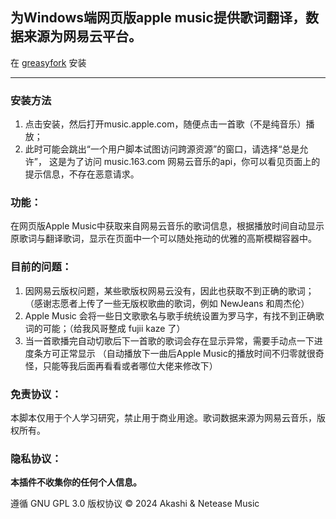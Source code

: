 ## 为Windows端网页版apple music提供歌词翻译，数据来源为网易云平台。
在 [greasyfork](https://greasyfork.org/zh-CN/scripts/493948-apple-music-%E6%AD%8C%E8%AF%8D%E5%A2%9E%E5%BC%BA) 安装

***

### 安装方法
1. 点击安装，然后打开music.apple.com，随便点击一首歌（不是纯音乐）播放；
2. 此时可能会跳出“一个用户脚本试图访问跨源资源”的窗口，请选择“总是允许”，
这是为了访问 music.163.com 网易云音乐的api，你可以看见页面上的提示信息，不存在恶意请求。

### 功能：
在网页版Apple Music中获取来自网易云音乐的歌词信息，根据播放时间自动显示原歌词与翻译歌词，显示在页面中一个可以随处拖动的优雅的高斯模糊容器中。

### 目前的问题：
1. 因网易云版权问题，某些歌版权网易云没有，因此也获取不到正确的歌词；（感谢志愿者上传了一些无版权歌曲的歌词，例如 NewJeans 和周杰伦）
2. Apple Music 会将一些日文歌歌名与歌手统统设置为罗马字，有找不到正确歌词的可能；（给我风哥整成 fujii kaze 了）
3. 当一首歌播完自动切歌后下一首歌的歌词会存在显示异常，需要手动点一下进度条方可正常显示
（自动播放下一曲后Apple Music的播放时间不归零就很奇怪，只能等我后面再看看或者哪位大佬来修改下）

### 免责协议：
本脚本仅用于个人学习研究，禁止用于商业用途。歌词数据来源为网易云音乐，版权所有。

### 隐私协议：
**本插件不收集你的任何个人信息。**

遵循 GNU GPL 3.0 版权协议
&copy; 2024 Akashi & Netease Music
